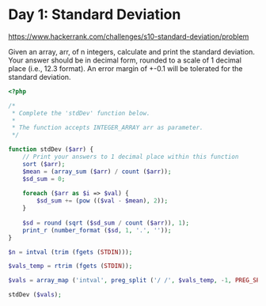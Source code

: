 # Day 1: Standard Deviation

https://www.hackerrank.com/challenges/s10-standard-deviation/problem

Given an array, arr, of n integers, calculate and print the standard deviation. Your answer should be in decimal form, rounded to a scale of 1 decimal place (i.e., 12.3 format). An error margin of +-0.1 will be tolerated for the standard deviation.

```php
<?php

/*
 * Complete the 'stdDev' function below.
 *
 * The function accepts INTEGER_ARRAY arr as parameter.
 */

function stdDev ($arr) {
    // Print your answers to 1 decimal place within this function
    sort ($arr);
    $mean = (array_sum ($arr) / count ($arr));
    $sd_sum = 0;
    
    foreach ($arr as $i => $val) {
        $sd_sum += (pow (($val - $mean), 2));
    }
    
    $sd = round (sqrt ($sd_sum / count ($arr)), 1);
    print_r (number_format ($sd, 1, '.', ''));
}

$n = intval (trim (fgets (STDIN)));

$vals_temp = rtrim (fgets (STDIN));

$vals = array_map ('intval', preg_split ('/ /', $vals_temp, -1, PREG_SPLIT_NO_EMPTY));

stdDev ($vals);
```